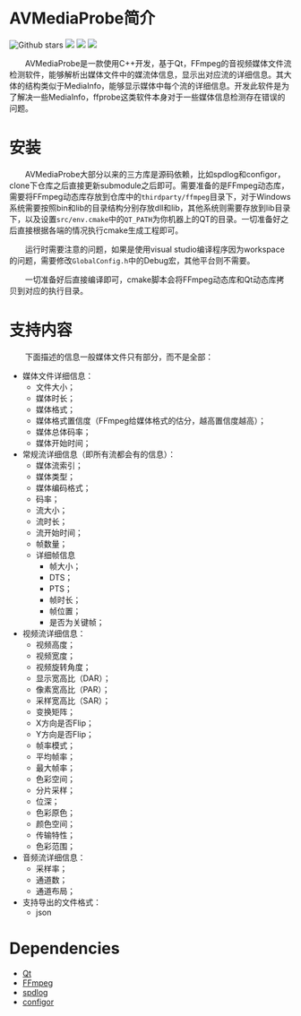 # AVMediaProbe简介
![Github stars](https://img.shields.io/github/stars/grayondream/AVMediaProbe.svg) [![](https://img.shields.io/github/last-commit/grayondream/AVMediaProbe?style=flat)](https://github.com/grayondream/AVMediaProbe/commits/develop) [![](https://img.shields.io/github/license/grayondream/AVMediaProbe?style=flat)](https://github.com/grayondream/AVMediaProbe/blob/develop/LICENSE.md) ![](https://img.shields.io/badge/software_status-work_on_progress-red)

&emsp;&emsp;AVMediaProbe是一款使用C++开发，基于Qt，FFmpeg的音视频媒体文件流检测软件，能够解析出媒体文件中的媒流体信息，显示出对应流的详细信息。其大体的结构类似于MediaInfo，能够显示媒体中每个流的详细信息。开发此软件是为了解决一些MediaInfo，ffprobe这类软件本身对于一些媒体信息检测存在错误的问题。

# 安装
&emsp;&emsp;AVMediaProbe大部分以来的三方库是源码依赖，比如spdlog和configor，clone下仓库之后直接更新submodule之后即可。需要准备的是FFmpeg动态库，需要将FFmpeg动态库存放到仓库中的```thirdparty/ffmpeg```目录下，对于Windows系统需要按照bin和lib的目录结构分别存放dll和lib，其他系统则需要存放到lib目录下，以及设置```src/env.cmake```中的```QT_PATH```为你机器上的QT的目录。一切准备好之后直接根据各端的情况执行cmake生成工程即可。

&emsp;&emsp;运行时需要注意的问题，如果是使用visual studio编译程序因为workspace的问题，需要修改```GlobalConfig.h```中的Debug宏，其他平台则不需要。

&emsp;&emsp;一切准备好后直接编译即可，cmake脚本会将FFmpeg动态库和Qt动态库拷贝到对应的执行目录。

# 支持内容
&emsp;&emsp;下面描述的信息一般媒体文件只有部分，而不是全部：
- 媒体文件详细信息：
  - 文件大小；
  - 媒体时长；
  - 媒体格式；
  - 媒体格式置信度（FFmpeg给媒体格式的估分，越高置信度越高）；
  - 媒体总体码率；
  - 媒体开始时间；
- 常规流详细信息（即所有流都会有的信息）：
  - 媒体流索引；
  - 媒体类型；
  - 媒体编码格式；
  - 码率；
  - 流大小；
  - 流时长；
  - 流开始时间；
  - 帧数量；
  - 详细帧信息
    - 帧大小；
    - DTS；
    - PTS；
    - 帧时长；
    - 帧位置；
    - 是否为关键帧；
- 视频流详细信息：
  - 视频高度；
  - 视频宽度；
  - 视频旋转角度；
  - 显示宽高比（DAR）；
  - 像素宽高比（PAR）；
  - 采样宽高比（SAR）；
  - 变换矩阵；
  - X方向是否Flip；
  - Y方向是否Flip；
  - 帧率模式；
  - 平均帧率；
  - 最大帧率；
  - 色彩空间；
  - 分片采样；
  - 位深；
  - 色彩原色；
  - 颜色空间；
  - 传输特性；
  - 色彩范围；
- 音频流详细信息：
  - 采样率；
  - 通道数；
  - 通道布局；
- 支持导出的文件格式：
  - json


# Dependencies
- [Qt](https://github.com/qt/qt5)
- [FFmpeg](https://github.com/FFmpeg)
- [spdlog](https://github.com/gabime/spdlog)
- [configor](https://github.com/jinzhu/configor)

